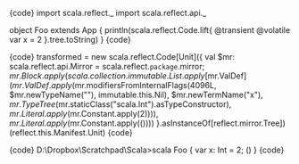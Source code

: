 {code}
import scala.reflect._
import scala.reflect.api._

object Foo extends App {
  println(scala.reflect.Code.lift{
    @transient @volatile var x = 2
  }.tree.toString)
}
{code}

{code}
transformed = new scala.reflect.Code[Unit]({
  val $mr: scala.reflect.api.Mirror = scala.reflect.`package`.mirror;
  $mr.Block.apply(scala.collection.immutable.List.apply[$mr.ValDef]($mr.ValDef.apply($mr.modifiersFromInternalFlags(4096L, $mr.newTypeName(""), immutable.this.Nil), $mr.newTermName("x"), $mr.TypeTree($mr.staticClass("scala.Int").asTypeConstructor), $mr.Literal.apply($mr.Constant.apply(2)))), $mr.Literal.apply($mr.Constant.apply(())))
}.asInstanceOf[reflect.mirror.Tree])(reflect.this.Manifest.Unit)
{code}

{code}
D:\Dropbox\Scratchpad\Scala>scala Foo
{
  var x: Int = 2;
  ()
}
{code}
